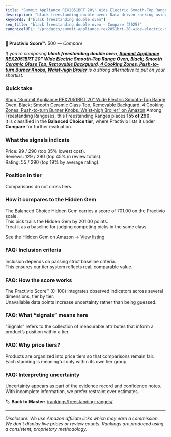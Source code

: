 ```yaml
---
title: "Summit Appliance REX2051BRT 20\" Wide Electric Smooth-Top Range Oven, Black; Smooth Ceramic Glass Top, Removable Backguard, 4 Cooking Zones, Push-to-turn Burner Knobs, Waist-high Broiler"
description: "black freestanding double oven: Data-driven ranking using the Practivio Score™. Positioned by quality, value, demand, findability, momentum."
keywords: ["black freestanding double oven"]
seo_title: "black freestanding double oven — Compare (2025)"
canonicalURL: "/products/summit-appliance-rex2051brt-20-wide-electric-smooth-top-range-oven-black-smooth-ceramic-glass-top-removable-backguard-4-cooking-zones-push-to-turn-burner-knobs-waist-high-broiler-B08CHMHKBY/"
---
```


**🛒 Practivio Score™:** 500 — _Compare_


*If you're comparing **black freestanding double oven**, **[Summit Appliance REX2051BRT 20" Wide Electric Smooth-Top Range Oven, Black; Smooth Ceramic Glass Top, Removable Backguard, 4 Cooking Zones, Push-to-turn Burner Knobs, Waist-high Broiler](https://www.amazon.com/dp/B08CHMHKBY?tag=practivio-20)** is a strong alternative to put on your shortlist.*
### Quick take
[Shop “Summit Appliance REX2051BRT 20" Wide Electric Smooth-Top Range Oven, Black; Smooth Ceramic Glass Top, Removable Backguard, 4 Cooking Zones, Push-to-turn Burner Knobs, Waist-high Broiler” on Amazon](https://www.amazon.com/dp/B08CHMHKBY?tag=practivio-20)
Among Freestanding Rangeses, this Freestanding Ranges places **155 of 290**.  
It is classified in the **Balanced Choice tier**, where Practivio lists it under **Compare** for further evaluation.

### What the signals indicate
Price: 99 / 290 (top 35% lowest cost).  
Reviews: 129 / 290 (top 45% in review totals).  
Rating: 55 / 290 (top 19% by average rating).  

### Position in tier
Comparisons do not cross tiers.

### How it compares to the Hidden Gem
The Balanced Choice Hidden Gem carries a score of 701.00 on the Practivio scale.  
This pick trails the Hidden Gem by 201.00 points.  
Treat it as a baseline for judging competing picks in the same class.  

See the Hidden Gem on Amazon → [View listing](https://www.amazon.com/dp/B07FWRTVYZ?tag=practivio-20)

### FAQ: Inclusion criteria
Inclusion depends on passing strict baseline criteria.  
This ensures our tier system reflects real, comparable value.

### FAQ: How the score works
The Practivio Score™ (0–100) integrates observed indicators across several dimensions, tier by tier.  
Unavailable data points increase uncertainty rather than being guessed.

### FAQ: What “signals” means here
“Signals” refers to the collection of measurable attributes that inform a product’s position within a tier.

### FAQ: Why price tiers?
Products are organized into price tiers so that comparisons remain fair.  
Each standing is meaningful only within its own tier group.

### FAQ: Interpreting uncertainty
Uncertainty appears as part of the evidence record and confidence notes.  
With incomplete information, we prefer restraint over estimates.

<!-- Missing template for Compare/CompareWithinPriceClass -->


🏷️ **Back to Master:** [/rankings/freestanding-ranges/](/rankings/freestanding-ranges/)

---
_Disclosure: We use Amazon affiliate links which may earn a commission. We don’t display live prices or review counts. Rankings are produced using a consistent, proprietary methodology._
